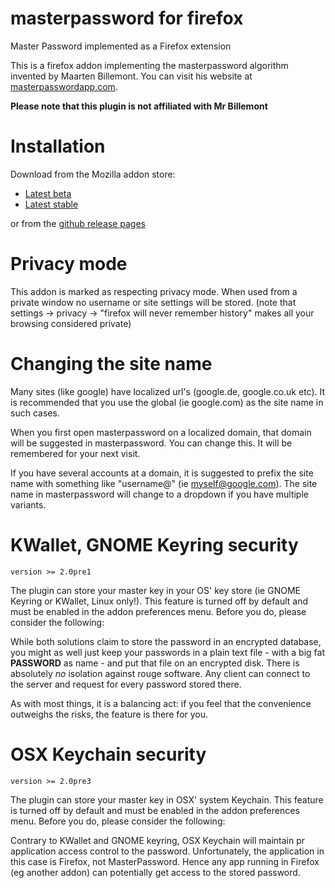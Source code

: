 # masterpassword for firefox
Master Password implemented as a Firefox extension

This is a firefox addon implementing the masterpassword algorithm invented by Maarten Billemont. You can visit his website at [masterpasswordapp.com](http://masterpasswordapp.com). 

**Please note that this plugin is not affiliated with Mr Billemont**

# Installation
Download from the Mozilla addon store: 
* [Latest beta](https://addons.mozilla.org/firefox/downloads/latest-beta/583040/addon-583040-latest.xpi)
* [Latest stable](https://addons.mozilla.org/firefox/downloads/file/337000/masterpassword_for_firefox-1.0-fx.xpi)

or from the [github release pages](https://github.com/ttyridal/masterpassword-firefox/releases)

# Privacy mode
This addon is marked as respecting privacy mode.  When used from a private window no username or site settings will be stored. (note that settings -> privacy -> "firefox will never remember history" makes all your browsing considered private)

# Changing the site name
Many sites (like google) have localized url's (google.de, google.co.uk etc). It is recommended that you use the global (ie google.com) as the site name in such cases.

When you first open masterpassword on a localized domain, that domain will be suggested in masterpassword. You can change this. It will be remembered for your next visit.

If you have several accounts at a domain, it is suggested to prefix the site name with something like "username@" (ie myself@google.com). The site name in masterpassword will change to a dropdown if you have multiple variants.

# KWallet, GNOME Keyring security
`version >= 2.0pre1`

The plugin can store your master key in your OS' key store (ie GNOME Keyring or KWallet, Linux only!). This feature is turned off by default and must be enabled in the addon preferences menu. Before you do, please consider the following:

While both solutions claim to store the password in an encrypted database, you might as well just keep your passwords in a plain text file - with a big fat **PASSWORD** as name - and put that file on an encrypted disk. There is absolutely _no_ isolation against rouge software. Any client can connect to the server and request for every password stored there.

As with most things, it is a balancing act: if you feel that the convenience outweighs the risks, the feature is there for you.

# OSX Keychain security
`version >= 2.0pre3`

The plugin can store your master key in OSX' system Keychain. This feature is turned off by default and must be enabled in the addon preferences menu. Before you do, please consider the following:

Contrary to KWallet and GNOME keyring, OSX Keychain will maintain pr application access control to the password. Unfortunately, the application in this case is Firefox, not MasterPassword. Hence any app running in Firefox (eg another addon) can potentially get access to the stored password.
